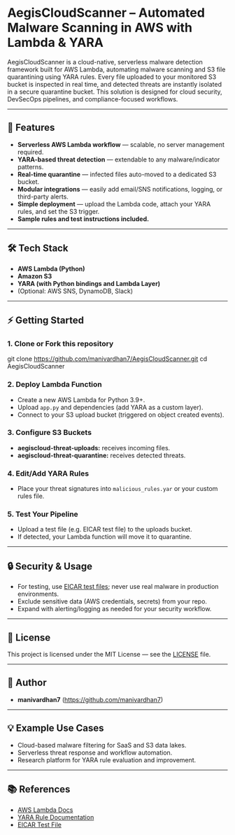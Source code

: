 # AegisCloudScanner – Automated Malware Scanning in AWS with Lambda & YARA

AegisCloudScanner is a cloud-native, serverless malware detection framework built for AWS Lambda, automating malware scanning and S3 file quarantining using YARA rules. Every file uploaded to your monitored S3 bucket is inspected in real time, and detected threats are instantly isolated in a secure quarantine bucket. This solution is designed for cloud security, DevSecOps pipelines, and compliance-focused workflows.

---

## 🚀 Features

- **Serverless AWS Lambda workflow** — scalable, no server management required.
- **YARA-based threat detection** — extendable to any malware/indicator patterns.
- **Real-time quarantine** — infected files auto-moved to a dedicated S3 bucket.
- **Modular integrations** — easily add email/SNS notifications, logging, or third-party alerts.
- **Simple deployment** — upload the Lambda code, attach your YARA rules, and set the S3 trigger.
- **Sample rules and test instructions included.**

---

## 🛠️ Tech Stack

- **AWS Lambda (Python)**
- **Amazon S3**
- **YARA (with Python bindings and Lambda Layer)**
- (Optional: AWS SNS, DynamoDB, Slack)

---

## ⚡ Getting Started

### 1. **Clone or Fork this repository**
git clone https://github.com/manivardhan7/AegisCloudScanner.git
cd AegisCloudScanner


### 2. **Deploy Lambda Function**
- Create a new AWS Lambda for Python 3.9+.
- Upload `app.py` and dependencies (add YARA as a custom layer).
- Connect to your S3 upload bucket (triggered on object created events).

### 3. **Configure S3 Buckets**
- **aegiscloud-threat-uploads:** receives incoming files.
- **aegiscloud-threat-quarantine:** receives detected threats.

### 4. **Edit/Add YARA Rules**
- Place your threat signatures into `malicious_rules.yar` or your custom rules file.

### 5. **Test Your Pipeline**
- Upload a test file (e.g. EICAR test file) to the uploads bucket.
- If detected, your Lambda function will move it to quarantine.

---

## 🔒 Security & Usage

- For testing, use [EICAR test files](https://www.eicar.org/download-anti-malware-testfile/); never use real malware in production environments.
- Exclude sensitive data (AWS credentials, secrets) from your repo.
- Expand with alerting/logging as needed for your security workflow.

---

## 📄 License

This project is licensed under the MIT License — see the [LICENSE](LICENSE) file.

---

## 🙋 Author

- **manivardhan7** (https://github.com/manivardhan7)

---

## 💡 Example Use Cases

- Cloud-based malware filtering for SaaS and S3 data lakes.
- Serverless threat response and workflow automation.
- Research platform for YARA rule evaluation and improvement.

---

## 📚 References

- [AWS Lambda Docs](https://docs.aws.amazon.com/lambda/latest/dg/welcome.html)
- [YARA Rule Documentation](https://yara.readthedocs.io/en/stable/)
- [EICAR Test File](https://www.eicar.org/download-anti-malware-testfile/)
